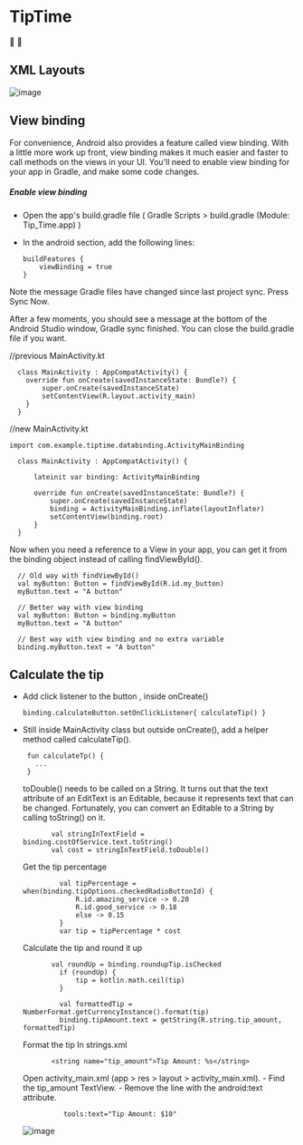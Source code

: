 # TipTime
:money_with_wings: :money_with_wings:

## XML Layouts
![image](https://user-images.githubusercontent.com/72002605/177024866-9e9ac247-1346-4604-b078-f63a82fce3e5.png)

## View binding

For convenience, Android also provides a feature called view binding. With a little more work up front, view binding makes it much easier and faster to call methods on the views in your UI. You'll need to enable view binding for your app in Gradle, and make some code changes.

##### Enable view binding

  - Open the app's build.gradle file ( Gradle Scripts > build.gradle (Module: Tip_Time.app) )
  - In the android section, add the following lines:

        buildFeatures {
            viewBinding = true
        }
        
  
  Note the message Gradle files have changed since last project sync.
  Press Sync Now.

  After a few moments, you should see a message at the bottom of the Android Studio window, Gradle sync finished. You can close the build.gradle file if you want.
  
  //previous MainActivity.kt
  
      class MainActivity : AppCompatActivity() {
        override fun onCreate(savedInstanceState: Bundle?) {
            super.onCreate(savedInstanceState)
            setContentView(R.layout.activity_main)
        }
      }
  
  //new MainActivity.kt
  
    import com.example.tiptime.databinding.ActivityMainBinding

      class MainActivity : AppCompatActivity() {

          lateinit var binding: ActivityMainBinding

          override fun onCreate(savedInstanceState: Bundle?) {
              super.onCreate(savedInstanceState)
              binding = ActivityMainBinding.inflate(layoutInflater)
              setContentView(binding.root)
          }
      }
      
Now when you need a reference to a View in your app, you can get it from the binding object instead of calling findViewById().

      // Old way with findViewById()
      val myButton: Button = findViewById(R.id.my_button)
      myButton.text = "A button"

      // Better way with view binding
      val myButton: Button = binding.myButton
      myButton.text = "A button"

      // Best way with view binding and no extra variable
      binding.myButton.text = "A button"
 
 
 ## Calculate the tip
  
  - Add click listener to the button , inside onCreate()
  
        binding.calculateButton.setOnClickListener{ calculateTip() } 
   
 - Still inside MainActivity class but outside onCreate(), add a helper method called calculateTip().
 
        fun calculateTp() {
          ...
        }
  
   toDouble() 
            needs to be called on a String. It turns out that the text attribute of an EditText is an Editable, because it represents text that can be changed. 
            Fortunately, you can convert an Editable to a String by calling toString() on it.

              val stringInTextField = binding.costOfService.text.toString()
              val cost = stringInTextField.toDouble()

   Get the tip percentage

                val tipPercentage = when(binding.tipOptions.checkedRadioButtonId) {
                    R.id.amazing_service -> 0.20
                    R.id.good_service -> 0.18
                    else -> 0.15
                }
                var tip = tipPercentage * cost

   Calculate the tip and round it up


              val roundUp = binding.roundupTip.isChecked
                if (roundUp) {
                    tip = kotlin.math.ceil(tip)
                }

                val formattedTip = NumberFormat.getCurrencyInstance().format(tip)
                binding.tipAmount.text = getString(R.string.tip_amount, formattedTip)

   Format the tip
            In strings.xml

              <string name="tip_amount">Tip Amount: %s</string>

   Open activity_main.xml (app > res > layout > activity_main.xml).
          - Find the tip_amount TextView.
          - Remove the line with the android:text attribute.

                 tools:text="Tip Amount: $10"

   ![image](https://user-images.githubusercontent.com/72002605/177025950-af6bd01a-dbfd-4daf-b731-189482941880.png)

